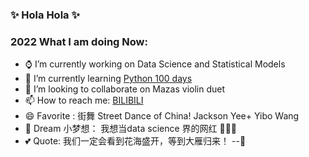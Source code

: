 ### ✨ Hola Hola ✨


### 2022 What I am doing Now:

- ⌚ I’m currently working on Data Science and Statistical Models
- 🌱 I’m currently learning [Python 100 days](https://github.com/fangya18/Data-science/tree/master/python/100days)
- 🎻 I’m looking to collaborate on Mazas violin duet 
- 📫 How to reach me: [BILIBILI](https://space.bilibili.com/394390651?spm_id_from=333.788.b_765f7570696e666f.2)
- 😄 Favorite : 街舞 Street Dance of China! Jackson Yee+ Yibo Wang
- 💎 Dream 小梦想： 我想当data science 界的网红 🙈🙈🙈
- 💕 Quote: 我们一定会看到花海盛开，等到大雁归来！
                                            --🌸

